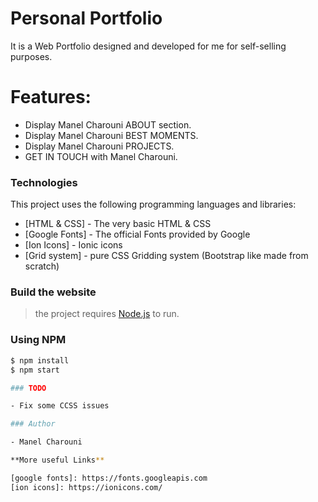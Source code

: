 # Personal Portfolio

It is a Web Portfolio designed and developed for me for self-selling purposes.

# Features:

- Display Manel Charouni ABOUT section.
- Display Manel Charouni BEST MOMENTS.
- Display Manel Charouni PROJECTS.
- GET IN TOUCH with Manel Charouni.

### Technologies

This project uses the following programming languages and libraries:

- [HTML & CSS]   - The very basic HTML & CSS
- [Google Fonts] - The official Fonts provided by Google
- [Ion Icons] - Ionic icons
- [Grid system] - pure CSS Gridding system (Bootstrap like made from scratch)

### Build the website

> the project requires [Node.js](https://nodejs.org/) to run.

### Using NPM

```bash
$ npm install
$ npm start

### TODO

- Fix some CCSS issues

### Author

- Manel Charouni

**More useful Links**

[google fonts]: https://fonts.googleapis.com
[ion icons]: https://ionicons.com/
```
